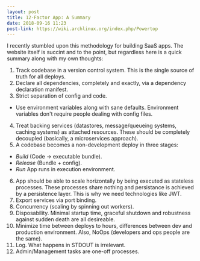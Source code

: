 ```yaml
---
layout: post
title: 12-Factor App: A Summary
date: 2018-09-16 11:23
post-link: https://wiki.archlinux.org/index.php/Powertop
---
```

I recently stumbled upon this methodology for building SaaS apps. The website itself is succint and to the point, but regardless here is a quick summary along with my own thoughts:

1) Track codebase in a version control system. This is the single source of truth for all deploys.
2) Declare all dependencies, completely and exactly, via a dependency declaration manifest.
3) Strict separation of config and code.
  - Use environment variables along with sane defaults. Environment variables don't require people dealing with config files.
4) Treat backing services (datastores, message/queueing systems, caching systems) as attached resources. These should be completely decoupled (basically, a microservices approach).
5) A codebase becomes a non-development deploy in three stages:
  - _Build_ (Code -> executable bundle).
  - _Release_ (Bundle + config).
  - _Run_ App runs in execution environment.
6) App should be able to scale horizontally by being executed as stateless processes. These processes share nothing and persistance is achieved by a persistence layer. This is why we need technologies like JWT.
7) Export services via port binding.
8) Concurrency (scaling by spinning out workers).
9) Disposability. Minimal startup time, graceful shutdown and robustness against sudden death are all desireable.
10) Minimize time between deploys to hours, differences between dev and production environment. Also, NoOps (developers and ops people are the same).
11) Log. What happens in STDOUT is irrelevant.
12) Admin/Management tasks are one-off processes.
